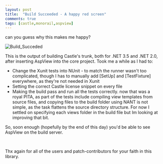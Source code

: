 ```yaml
---
layout: post
title:  "Build Succeeded - A happy red screen"
comments: true
tags: [castle,monorail,aspview]
---
```



can you guess why this makes me happy?

![Build_Succeded](http://kenegozi.com/blog/uploaded/windowslivewriter/buildsucceededahappyredscreen_c613/b7f64277-21b7-46e7-a831-112db41ae514.png)

This is the output of building Castle's trunk, both for .NET 3.5 and .NET 2.0, after inserting AspView into the core project. Took me a while as I had to:
- Change the Xunit tests into NUnit - to match the runner     wasn't too complicated, though I has to manually add [SetUp] and [TestFixture] everywhere, as they're not needed in Xunit
- Setting the correct Castle license snippet on every file
- Making the build pass and run all the tests correctly.     now that was a royal PITA, as part of the tests include compiling view templates from source files, and copying files to the build folder using NANT is not simple, as the <copy> task flattens the source directory structure. For now I settled on specifying each views folder in the build file but Im looking at improving that bit.

So, soon enough (hopefully by the end of this day) you'd be able to see AspView on the build server.

&#160;

Thx again for all of the users and patch-contributors for your faith in this library.


